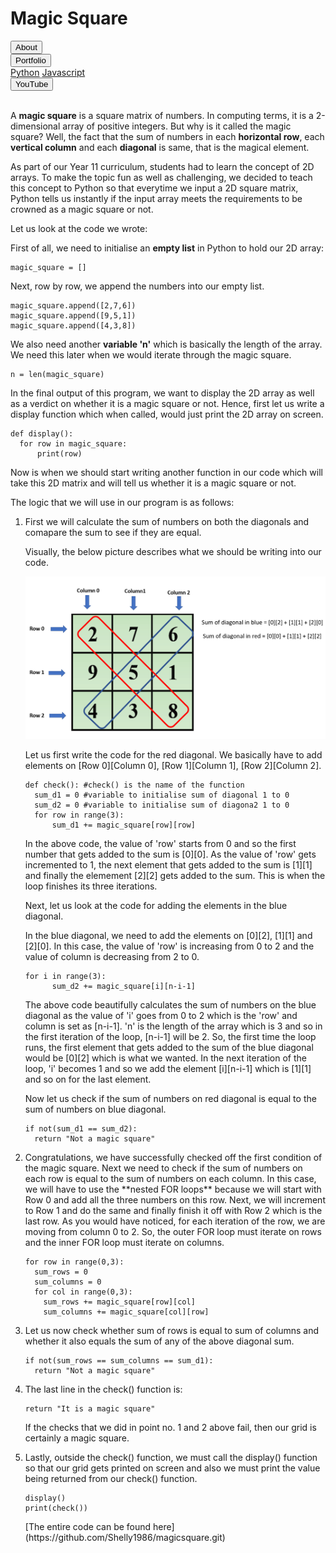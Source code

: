 <link rel ="stylesheet" href="style2.css">
  <div class = "heading">
    <h1>Magic Square</h1>
  </div>
  <nav class = "topbar">
    <button onclick="window.location.href='index.html';">About</button>
    <div class="dropdown">
      <button class = "dropbtn">Portfolio</button>
        <div class="dropdown-content">
          <a href="Python.html">Python</a>
          <a href="#">Javascript</a>
        </div>
    </div>
    <button onclick="window.open('https://www.youtube.com/@shellysachdev/videos', '_blank')">YouTube</button>
  </nav>
  <br>

  A **magic square** is a square matrix of numbers. In computing terms, it is a 2-dimensional array of positive integers. But why is it called the magic square? Well, the fact that the sum of numbers in each **horizontal row**, each **vertical column** and each **diagonal** is same, that is the magical element.

  As part of our Year 11 curriculum, students had to learn the concept of 2D arrays. To make the topic fun as well as challenging, we decided to teach this concept to Python so that everytime we input a 2D square matrix, Python tells us instantly if the input array meets the requirements to be crowned as a magic square or not.

  Let us look at the code we wrote:

  First of all, we need to initialise an **empty list** in Python to hold our 2D array:

  ```{Python}
  magic_square = []
  ```

  Next, row by row, we append the numbers into our empty list.

  ```{Python}
  magic_square.append([2,7,6])
  magic_square.append([9,5,1])
  magic_square.append([4,3,8])
  ```

  We also need another **variable 'n'** which is basically the length of the array. We need this later when we would iterate through the magic square.

  ```{Python}
  n = len(magic_square)
  ```

  In the final output of this program, we want to display the 2D array as well as a verdict on whether it is a magic square or not. Hence, first let us write a display function which when called, would just print the 2D array on screen.

  ```{Python}
  def display():
    for row in magic_square:
        print(row)
  ```

  Now is when we should start writing another function in our code which will take this 2D matrix and will tell us whether it is a magic square or not. 

  The logic that we will use in our program is as follows:
<ol>
  <li>First we will calculate the sum of numbers on both the diagonals and comapare the sum to see if they are equal.
  
  Visually, the below picture describes what we should be writing into our code. 

  <img src="diagonals.PNG">

  Let us first write the code for the red diagonal. We basically have to add elements on [Row 0][Column 0], [Row 1][Column 1], [Row 2][Column 2]. 

  ```{Python}
  def check(): #check() is the name of the function
    sum_d1 = 0 #variable to initialise sum of diagonal 1 to 0
    sum_d2 = 0 #variable to initialise sum of diagona2 1 to 0
    for row in range(3):
        sum_d1 += magic_square[row][row]
  ```

  In the above code, the value of 'row' starts from 0 and so the first number that gets added to the sum is [0][0]. As the value of 'row' gets incremented to 1, the next element that gets added to the sum is [1][1] and finally the elemement [2][2] gets added to the sum. This is when the loop finishes its three iterations. 

  Next, let us look at the code for adding the elements in the blue diagonal. 

  In the blue diagonal, we need to add the elements on [0][2],
  [1][1] and [2][0]. In this case, the value of 'row' is increasing from 0 to 2 and the value of column is decreasing from 2 to 0.

  ```{Python}
  for i in range(3):
        sum_d2 += magic_square[i][n-i-1]
  ```

  The above code beautifully calculates the sum of numbers on the blue diagonal as the value of 'i' goes from 0 to 2 which is the 'row' and column is set as [n-i-1]. 'n' is the length of the array which is 3 and so in the first iteration of the loop, [n-i-1] will be 2. So, the first time the loop runs, the first element that gets added to the sum of the blue diagonal would be [0][2] which is what we wanted. In the next iteration of the loop, 'i' becomes 1 and so we add the element [i][n-i-1] which is [1][1] and so on for the last element. 

  Now let us check if the sum of numbers on red diagonal is equal to the sum of numbers on blue diagonal.

  ```{Python}
  if not(sum_d1 == sum_d2):
    return "Not a magic square"
  ```
  </li>
  <li>Congratulations, we have successfully checked off the first condition of the magic square. Next we need to check if the sum of numbers on each row is equal to the sum of numbers on each column. In this case, we will have to use the **nested FOR loops** because we will start with Row 0 and add all the three numbers on this row. Next, we will increment to Row 1 and do the same and finally finish it off with Row 2 which is the last row. As you would have noticed, for each iteration of the row, we are moving from column 0 to 2. So, the outer FOR loop must iterate on rows and the inner FOR loop must iterate on columns. 

  ```{Python}
  for row in range(0,3):
    sum_rows = 0
    sum_columns = 0
    for col in range(0,3):
      sum_rows += magic_square[row][col]
      sum_columns += magic_square[col][row]
  ```
  </li>
 <li>Let us now check whether sum of rows is equal to sum of columns and whether it also equals the sum of any of the above diagonal sum. 

  ```{Python}
  if not(sum_rows == sum_columns == sum_d1):
    return "Not a magic square"
  ```
  </li>
 
  <li>The last line in the check() function is:
  
  ```{Python}
  return "It is a magic square"
  ```
  </li>

  If the checks that we did in point no. 1 and 2 above fail, then our grid is certainly a magic square. 

  <li>Lastly, outside the check() function, we must call the display() function so that our grid gets printed on screen and also we must print the value being returned from our check() function.
  
  ```{Python}
  display()
  print(check())
  ```
  </li>
  [The entire code can be found here](https://github.com/Shelly1986/magicsquare.git)












